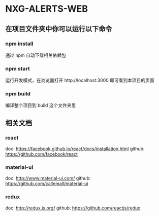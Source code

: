# NXG-ALERTS-WEB

## 在项目文件夹中你可以运行以下命令

### npm install
通过 npm 自动下载相关依赖包

### npm start
运行开发模式，在浏览器打开 http://localhost:3000 即可看到本项目的页面

### npm build
编译整个项目到 build 这个文件夹里


## 相关文档

### react
doc: https://facebook.github.io/react/docs/installation.html
github: https://github.com/facebook/react

### material-ui
doc: http://www.material-ui.com/
github: https://github.com/callemall/material-ui


### redux
doc: http://redux.js.org/
github: https://github.com/reactjs/redux